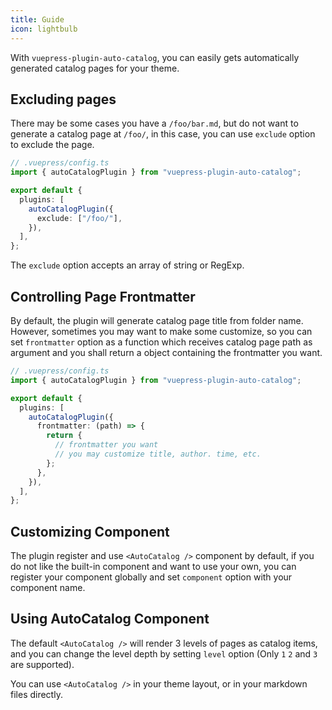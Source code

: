 ```yaml
---
title: Guide
icon: lightbulb
---
```


With `vuepress-plugin-auto-catalog`, you can easily gets automatically generated catalog pages for your theme.

## Excluding pages

There may be some cases you have a `/foo/bar.md`, but do not want to generate a catalog page at `/foo/`, in this case, you can use `exclude` option to exclude the page.

```ts
// .vuepress/config.ts
import { autoCatalogPlugin } from "vuepress-plugin-auto-catalog";

export default {
  plugins: [
    autoCatalogPlugin({
      exclude: ["/foo/"],
    }),
  ],
};
```

The `exclude` option accepts an array of string or RegExp.

## Controlling Page Frontmatter

By default, the plugin will generate catalog page title from folder name. However, sometimes you may want to make some customize, so you can set `frontmatter` option as a function which receives catalog page path as argument and you shall return a object containing the frontmatter you want.

```ts
// .vuepress/config.ts
import { autoCatalogPlugin } from "vuepress-plugin-auto-catalog";

export default {
  plugins: [
    autoCatalogPlugin({
      frontmatter: (path) => {
        return {
          // frontmatter you want
          // you may customize title, author. time, etc.
        };
      },
    }),
  ],
};
```

## Customizing Component

The plugin register and use `<AutoCatalog />` component by default, if you do not like the built-in component and want to use your own, you can register your component globally and set `component` option with your component name.

## Using AutoCatalog Component

The default `<AutoCatalog />` will render 3 levels of pages as catalog items, and you can change the level depth by setting `level` option (Only `1` `2` and `3` are supported).

You can use `<AutoCatalog />` in your theme layout, or in your markdown files directly.
